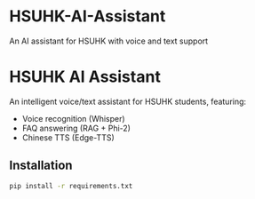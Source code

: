 # HSUHK-AI-Assistant
An AI assistant for HSUHK with voice and text support
# HSUHK AI Assistant



An intelligent voice/text assistant for HSUHK students, featuring:
- Voice recognition (Whisper)
- FAQ answering (RAG + Phi-2)
- Chinese TTS (Edge-TTS)

## Installation
```bash
pip install -r requirements.txt
